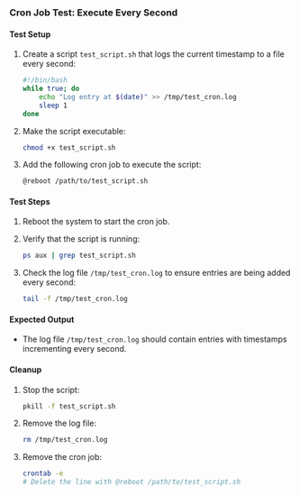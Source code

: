 ### Cron Job Test: Execute Every Second

#### Test Setup

1. Create a script `test_script.sh` that logs the current timestamp to a file every second:
    ```bash
    #!/bin/bash
    while true; do
        echo "Log entry at $(date)" >> /tmp/test_cron.log
        sleep 1
    done
    ```

2. Make the script executable:
    ```bash
    chmod +x test_script.sh
    ```

3. Add the following cron job to execute the script:
    ```bash
    @reboot /path/to/test_script.sh
    ```

#### Test Steps

1. Reboot the system to start the cron job.
2. Verify that the script is running:
    ```bash
    ps aux | grep test_script.sh
    ```

3. Check the log file `/tmp/test_cron.log` to ensure entries are being added every second:
    ```bash
    tail -f /tmp/test_cron.log
    ```

#### Expected Output

- The log file `/tmp/test_cron.log` should contain entries with timestamps incrementing every second.

#### Cleanup

1. Stop the script:
    ```bash
    pkill -f test_script.sh
    ```

2. Remove the log file:
    ```bash
    rm /tmp/test_cron.log
    ```

3. Remove the cron job:
    ```bash
    crontab -e
    # Delete the line with @reboot /path/to/test_script.sh
    ```